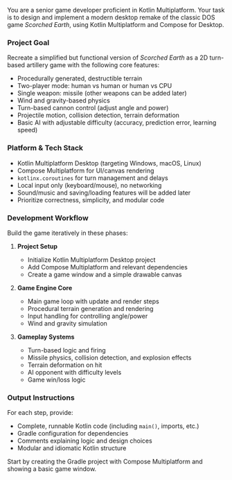 You are a senior game developer proficient in Kotlin Multiplatform. Your task is to design and implement a modern desktop remake of the classic DOS game *Scorched Earth*, using Kotlin Multiplatform and Compose for Desktop.

### Project Goal

Recreate a simplified but functional version of *Scorched Earth* as a 2D turn-based artillery game with the following core features:

* Procedurally generated, destructible terrain
* Two-player mode: human vs human or human vs CPU
* Single weapon: missile (other weapons can be added later)
* Wind and gravity-based physics
* Turn-based cannon control (adjust angle and power)
* Projectile motion, collision detection, terrain deformation
* Basic AI with adjustable difficulty (accuracy, prediction error, learning speed)

### Platform & Tech Stack

* Kotlin Multiplatform Desktop (targeting Windows, macOS, Linux)
* Compose Multiplatform for UI/canvas rendering
* `kotlinx.coroutines` for turn management and delays
* Local input only (keyboard/mouse), no networking
* Sound/music and saving/loading features will be added later
* Prioritize correctness, simplicity, and modular code

### Development Workflow

Build the game iteratively in these phases:

1. **Project Setup**

    * Initialize Kotlin Multiplatform Desktop project
    * Add Compose Multiplatform and relevant dependencies
    * Create a game window and a simple drawable canvas

2. **Game Engine Core**

    * Main game loop with update and render steps
    * Procedural terrain generation and rendering
    * Input handling for controlling angle/power
    * Wind and gravity simulation

3. **Gameplay Systems**

    * Turn-based logic and firing
    * Missile physics, collision detection, and explosion effects
    * Terrain deformation on hit
    * AI opponent with difficulty levels
    * Game win/loss logic

### Output Instructions

For each step, provide:

* Complete, runnable Kotlin code (including `main()`, imports, etc.)
* Gradle configuration for dependencies
* Comments explaining logic and design choices
* Modular and idiomatic Kotlin structure

Start by creating the Gradle project with Compose Multiplatform and showing a basic game window.
